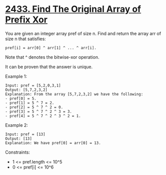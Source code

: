 # [2433. Find The Original Array of Prefix Xor](https://leetcode.com/problems/find-the-original-array-of-prefix-xor/description)

You are given an integer array pref of size n. Find and return the array arr of size n that satisfies:

	pref[i] = arr[0] ^ arr[1] ^ ... ^ arr[i].

Note that ^ denotes the bitwise-xor operation.

It can be proven that the answer is unique.

 

Example 1:

	Input: pref = [5,2,0,3,1]
	Output: [5,7,2,3,2]
	Explanation: From the array [5,7,2,3,2] we have the following:
	- pref[0] = 5.
	- pref[1] = 5 ^ 7 = 2.
	- pref[2] = 5 ^ 7 ^ 2 = 0.
	- pref[3] = 5 ^ 7 ^ 2 ^ 3 = 3.
	- pref[4] = 5 ^ 7 ^ 2 ^ 3 ^ 2 = 1.

Example 2:

	Input: pref = [13]
	Output: [13]
	Explanation: We have pref[0] = arr[0] = 13.
 
Constraints:

- 1 <= pref.length <= 10^5
- 0 <= pref[i] <= 10^6

